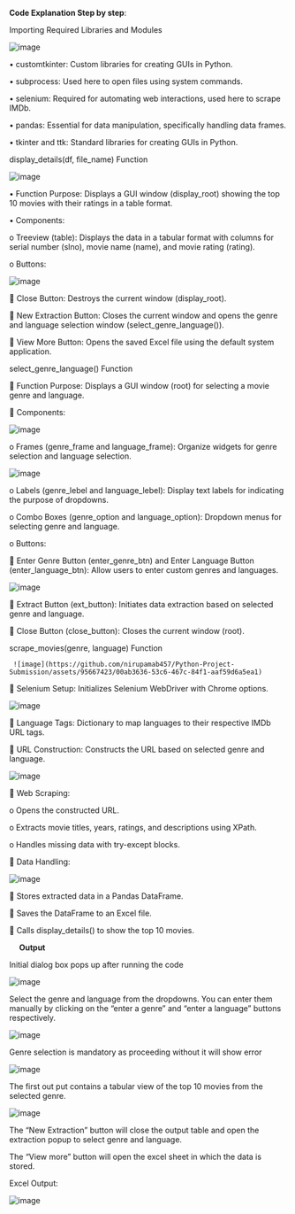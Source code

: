 **Code Explanation Step by step**:

Importing Required Libraries and Modules

 ![image](https://github.com/nirupamab457/Python-Project-Submission/assets/95667423/8f596126-e15b-4007-b2b8-265a7b9a4192)

•	customtkinter: Custom libraries for creating GUIs in Python.

•	subprocess: Used here to open files using system commands.

•	selenium: Required for automating web interactions, used here to scrape IMDb.

•	pandas: Essential for data manipulation, specifically handling data frames.

•	tkinter and ttk: Standard libraries for creating GUIs in Python.


display_details(df, file_name) Function

 ![image](https://github.com/nirupamab457/Python-Project-Submission/assets/95667423/7cfd598e-5462-4872-84a7-d2a14215e4e0)

•	Function Purpose: Displays a GUI window (display_root) showing the top 10 movies with their ratings in a table format.

•	Components:

o	Treeview (table): Displays the data in a tabular format with columns for serial number (slno), movie name (name), and movie rating (rating).

o	Buttons:


![image](https://github.com/nirupamab457/Python-Project-Submission/assets/95667423/d3d12c4f-81ac-4864-8a2e-bc916057e400)

 
	Close Button: Destroys the current window (display_root).

	New Extraction Button: Closes the current window and opens the genre and language selection window (select_genre_language()).

	View More Button: Opens the saved Excel file using the default system application.


select_genre_language() Function

	Function Purpose: Displays a GUI window (root) for selecting a movie genre and language.

	Components:


 ![image](https://github.com/nirupamab457/Python-Project-Submission/assets/95667423/52ac3084-9681-43f8-bb7a-a02551a4db32)

o	Frames (genre_frame and language_frame): Organize widgets for genre selection and language selection.


 ![image](https://github.com/nirupamab457/Python-Project-Submission/assets/95667423/1acc7e79-d50c-44f4-8b4f-9fe9e7e17729)

o	Labels (genre_lebel and language_lebel): Display text labels for indicating the purpose of dropdowns.

o	Combo Boxes (genre_option and language_option): Dropdown menus for selecting genre and language.

o	Buttons:

	Enter Genre Button (enter_genre_btn) and Enter Language Button (enter_language_btn): Allow users to enter custom genres and languages.

 ![image](https://github.com/nirupamab457/Python-Project-Submission/assets/95667423/adb8a37e-1727-41d0-a4d2-6962f43a759f)

	Extract Button (ext_button): Initiates data extraction based on selected genre and language.

	Close Button (close_button): Closes the current window (root).


scrape_movies(genre, language) Function

	 ![image](https://github.com/nirupamab457/Python-Project-Submission/assets/95667423/00ab3636-53c6-467c-84f1-aaf59d6a5ea1)

	Selenium Setup: Initializes Selenium WebDriver with Chrome options.


 ![image](https://github.com/nirupamab457/Python-Project-Submission/assets/95667423/06417d05-4bc1-4b50-b2ea-ea2844ce38a0)

	Language Tags: Dictionary to map languages to their respective IMDb URL tags.

	URL Construction: Constructs the URL based on selected genre and language.


![image](https://github.com/nirupamab457/Python-Project-Submission/assets/95667423/c10af61f-51d8-46ff-a50a-60a53d51d2d1)


	Web Scraping:

o	Opens the constructed URL.

o	Extracts movie titles, years, ratings, and descriptions using XPath.

o	Handles missing data with try-except blocks.

	Data Handling:

 ![image](https://github.com/nirupamab457/Python-Project-Submission/assets/95667423/656b91df-a71a-4862-b7ab-9fb7affa45a4)

	Stores extracted data in a Pandas DataFrame.

	Saves the DataFrame to an Excel file.

	Calls display_details() to show the top 10 movies.

 
**Output**

Initial dialog box pops up after running the code

![image](https://github.com/nirupamab457/Python-Project-Submission/assets/95667423/bb295576-b581-4ed0-9507-7d40440d20cb)

 


Select the genre and language from the dropdowns. You can enter them manually by clicking on the “enter a genre” and “enter a language” buttons respectively.


 ![image](https://github.com/nirupamab457/Python-Project-Submission/assets/95667423/fddb7086-5e6b-47bc-9f01-a8f6d3602ecd)


Genre selection is mandatory as proceeding without it will show error

![image](https://github.com/nirupamab457/Python-Project-Submission/assets/95667423/fd34ae76-1777-479a-9fc9-1476c151357a)

 

The first out put contains a tabular view of the top 10 movies from the selected genre.

![image](https://github.com/nirupamab457/Python-Project-Submission/assets/95667423/81c8a1a7-074f-415e-9fce-04ca2ff4a316)

 

The “New Extraction” button will close the output table and open the extraction popup to select genre and language.

The “View more” button will open the excel sheet in which the data is stored.

Excel Output:

 ![image](https://github.com/nirupamab457/Python-Project-Submission/assets/95667423/b08d3281-a995-4a1e-80cc-6d72f42a2a54)

